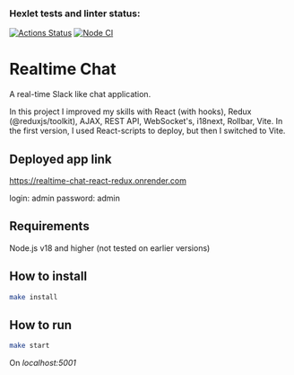 ### Hexlet tests and linter status:
[![Actions Status](https://github.com/Omny/frontend-project-12/workflows/hexlet-check/badge.svg)](https://github.com/Omny/frontend-project-12/actions)
[![Node CI](https://github.com/Omny/frontend-project-12/actions/workflows/nodeci.yml/badge.svg)](https://github.com/Omny/frontend-project-12/actions/workflows/nodeci.yml)

# Realtime Chat

A real-time Slack like chat application.

In this project I improved my skills with React (with hooks), Redux (@reduxjs/toolkit), AJAX, REST API, WebSocket's, i18next, Rollbar, Vite.
In the first version, I used React-scripts to deploy, but then I switched to Vite.

## Deployed app link

https://realtime-chat-react-redux.onrender.com

login: admin
password: admin

## Requirements

Node.js v18 and higher (not tested on earlier versions)

## How to install
```bash
make install
```

## How to run
```bash
make start
```
On *localhost:5001*